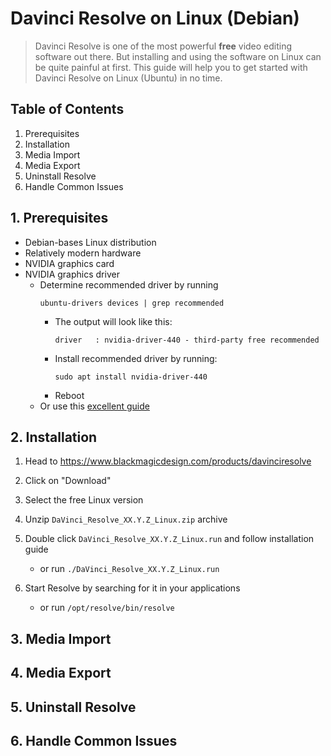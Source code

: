 # Davinci Resolve on Linux (Debian)

<!-- TODO Insert thumbnail as image -->
<!-- TODO Link YouTube video -->

> Davinci Resolve is one of the most powerful **free** video editing software out there. But installing and using the software on Linux can be quite painful at first. This guide will help you to get started with Davinci Resolve on Linux (Ubuntu) in no time.

## Table of Contents

1. Prerequisites
2. Installation
3. Media Import
4. Media Export
5. Uninstall Resolve
6. Handle Common Issues

## 1. Prerequisites

- Debian-bases Linux distribution
- Relatively modern hardware
- NVIDIA graphics card
- NVIDIA graphics driver
  - Determine recommended driver by running
    ```
    ubuntu-drivers devices | grep recommended
    ```
    - The output will look like this:
      ```
      driver   : nvidia-driver-440 - third-party free recommended
      ```
    - Install recommended driver by running:
      ```
      sudo apt install nvidia-driver-440
      ```
    - Reboot
  - Or use this [excellent guide](https://askubuntu.com/questions/61396/how-do-i-install-the-nvidia-drivers/61433#61433)

## 2. Installation

1. Head to https://www.blackmagicdesign.com/products/davinciresolve
2. Click on "Download"
3. Select the free Linux version
4. Unzip `DaVinci_Resolve_XX.Y.Z_Linux.zip` archive
5. Double click `DaVinci_Resolve_XX.Y.Z_Linux.run` and follow installation guide

   - or run `./DaVinci_Resolve_XX.Y.Z_Linux.run`

6. Start Resolve by searching for it in your applications
   - or run `/opt/resolve/bin/resolve`

## 3. Media Import

## 4. Media Export

## 5. Uninstall Resolve

## 6. Handle Common Issues
